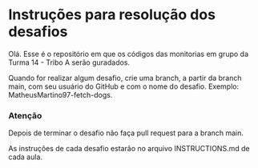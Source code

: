# Instruções para resolução dos desafios

Olá. Esse é o repositório em que os códigos das monitorias em grupo da Turma 14 - Tribo A serão guradados.

Quando for realizar algum desafio, crie uma branch, a partir da branch main, com seu usuário do GitHub e com o nome do desafio. Exemplo: MatheusMartino97-fetch-dogs.

### Atenção

Depois de terminar o desafio não faça pull request para a branch main.

As instruções de cada desafio estarão no arquivo INSTRUCTIONS.md de cada aula.

